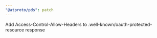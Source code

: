 ```yaml
---
"@atproto/pds": patch
---
```


Add Access-Control-Allow-Headers to .well-known/oauth-protected-resource response

